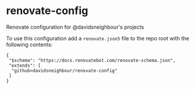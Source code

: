 # renovate-config

Renovate configuration for @davidsneighbour's projects

To use this configuration add a `renovate.json5` file to the repo root with the following contents:

```json5
{
 "$schema": "https://docs.renovatebot.com/renovate-schema.json",
 "extends": [
  "github>davidsneighbour/renovate-config"
 ]
}
```
